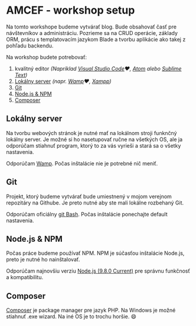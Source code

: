 # AMCEF - workshop setup
Na tomto workshope budeme vytvárať blog. Bude obsahovať časť pre návštevníkov a administráciu. Pozrieme sa na CRUD operácie, základy ORM, prácu s templatovacím jazykom Blade a tvorbu aplikácie ako takej z pohľadu backendu.

Na workshop budete potrebovať:
1. kvalitný editor *(Napríklad [Visual Studio Code](https://code.visualstudio.com/):heart:, [Atom](https://atom.io/) alebo [Sublime Text](https://www.sublimetext.com/3))*
2. [Lokálny server](#lokálny-server) *(napr. [Wamp](http://www.wampserver.com/en/#download-wrapper):heart:, [Xampp](https://www.apachefriends.org/index.html))* 
3. [Git](#git)
4. [Node.js & NPM](#nodejs-npm)
5. [Composer](#composer)

## Lokálny server
Na tvorbu webových stránok je nutné mať na lokálnom stroji funknčný lokálny server. Je možné si ho nasetupovať ručne na všetkých OS, ale ja odporúčam stiahnuť program, ktorý to za vás vyrieši a stará sa o všetky nastavenia.

Odporúčam [Wamp](http://www.wampserver.com/en/#download-wrapper). Počas inštalácie nie je potrebné nič meniť.

## Git
Projekt, ktorý budeme vytvárať bude umiestnený v mojom verejnom repozitáry na Githube. Je preto nutné aby ste mali lokálne rozbehaný Git.

Odporúčam oficiálny [git Bash](https://git-scm.com/downloads). Počas inštalácie ponechajte default nastavenia.

## Node.js & NPM
Počas práce budeme používať NPM. NPM je súčasťou inštalácie Node.js, preto je nutné ho nainštalovať.

Odporúčam najnovšiu verziu [Node.js (9.8.0 Current)](https://nodejs.org/en/) pre správnu funkčnosť a kompatibilitu.

## Composer
[Composer](https://getcomposer.org/download/) je package manager pre jazyk PHP. Na Windows je možné stiahnuť .exe wizard. Na iné OS je to trochu horšie. :smile: